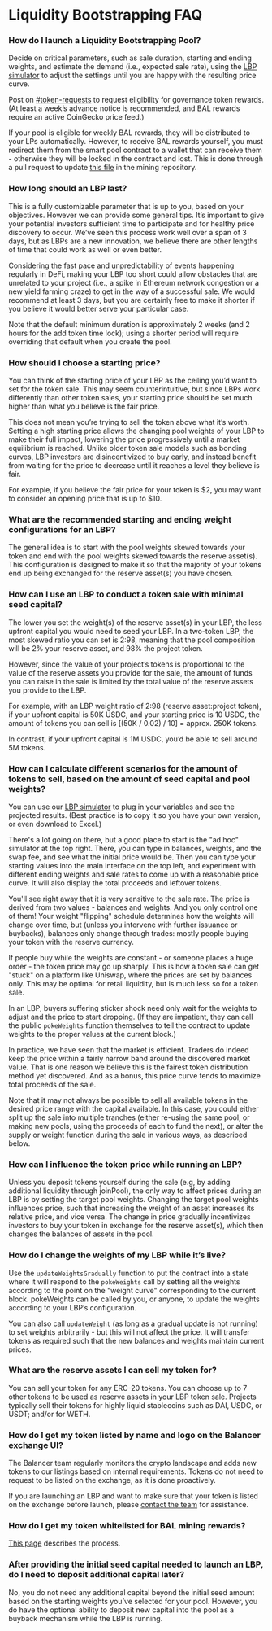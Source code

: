 # Liquidity Bootstrapping FAQ

### How do I launch a Liquidity Bootstrapping Pool?

Decide on critical parameters, such as sale duration, starting and ending weights, and estimate the demand \(i.e., expected sale rate\), using the [LBP simulator](https://docs.google.com/spreadsheets/d/1xnqTgq8pL30DhW1r4PeS-MfoGL0rBTWZpKwqzYBdyVc/edit#gid=1392289526) to adjust the settings until you are happy with the resulting price curve.

Post on [\#token-requests](https://discord.gg/ARJWaeF) to request eligibility for governance token rewards. \(At least a week’s advance notice is recommended, and BAL rewards require an active CoinGecko price feed.\)

If your pool is eligible for weekly BAL rewards, they will be distributed to your LPs automatically. However, to receive BAL rewards yourself, you must redirect them from the smart pool contract to a wallet that can receive them - otherwise they will be locked in the contract and lost. This is done through a pull request to update [this file](https://github.com/balancer-labs/bal-mining-scripts/blob/master/redirect.json) in the mining repository. 

### How long should an LBP last?

This is a fully customizable parameter that is up to you, based on your objectives. However we can provide some general tips. It’s important to give your potential investors sufficient time to participate and for healthy price discovery to occur. We’ve seen this process work well over a span of 3 days, but as LBPs are a new innovation, we believe there are other lengths of time that could work as well or even better. 

Considering the fast pace and unpredictability of events happening regularly in DeFi, making your LBP too short could allow obstacles that are unrelated to your project \(i.e., a spike in Ethereum network congestion or a new yield farming craze\) to get in the way of a successful sale. We would recommend at least 3 days, but you are certainly free to make it shorter if you believe it would better serve your particular case.

Note that the default minimum duration is approximately 2 weeks \(and 2 hours for the add token time lock\); using a shorter period will require overriding that default when you create the pool.

### How should I choose a starting price?

You can think of the starting price of your LBP as the ceiling you’d want to set for the token sale. This may seem counterintuitive, but since LBPs work differently than other token sales, your starting price should be set much higher than what you believe is the fair price. 

This does not mean you’re trying to sell the token above what it’s worth. Setting a high starting price allows the changing pool weights of your LBP to make their full impact, lowering the price progressively until a market equilibrium is reached. Unlike older token sale models such as bonding curves, LBP investors are disincentivized to buy early, and instead benefit from waiting for the price to decrease until it reaches a level they believe is fair.

For example, if you believe the fair price for your token is $2, you may want to consider an opening price that is up to $10.

### What are the recommended starting and ending weight configurations for an LBP?

The general idea is to start with the pool weights skewed towards your token and end with the pool weights skewed towards the reserve asset\(s\). This configuration is designed to make it so that the majority of your tokens end up being exchanged for the reserve asset\(s\) you have chosen.

### How can I use an LBP to conduct a token sale with minimal seed capital?

The lower you set the weight\(s\) of the reserve asset\(s\) in your LBP, the less upfront capital you would need to seed your LBP. In a two-token LBP, the most skewed ratio you can set is 2:98, meaning that the pool composition will be 2% your reserve asset, and 98% the project token. 

However, since the value of your project’s tokens is proportional to the value of the reserve assets you provide for the sale, the amount of funds you can raise in the sale is limited by the total value of the reserve assets you provide to the LBP.

For example, with an LBP weight ratio of 2:98 \(reserve asset:project token\), if your upfront capital is 50K USDC, and your starting price is 10 USDC, the amount of tokens you can sell is \[\(50K / 0.02\) / 10\] = approx. 250K tokens.

In contrast, if your upfront capital is 1M USDC, you’d be able to sell around 5M tokens.

### How can I calculate different scenarios for the amount of tokens to sell, based on the amount of seed capital and pool weights?

You can use our [LBP simulator](https://docs.google.com/spreadsheets/d/1xnqTgq8pL30DhW1r4PeS-MfoGL0rBTWZpKwqzYBdyVc/edit#gid=1392289526) to plug in your variables and see the projected results. \(Best practice is to copy it so you have your own version, or even download to Excel.\)

There's a lot going on there, but a good place to start is the "ad hoc" simulator at the top right. There, you can type in balances, weights, and the swap fee, and see what the initial price would be. Then you can type your starting values into the main interface on the top left, and experiment with different ending weights and sale rates to come up with a reasonable price curve. It will also display the total proceeds and leftover tokens.

You'll see right away that it is very sensitive to the sale rate. The price is derived from two values - balances and weights. And you only control one of them! Your weight "flipping" schedule determines how the weights will change over time, but \(unless you intervene with further issuance or buybacks\), balances only change through trades: mostly people buying your token with the reserve currency.

If people buy while the weights are constant - or someone places a huge order - the token price may go up sharply. This is how a token sale can get "stuck" on a platform like Uniswap, where the prices are set by balances only. This may be optimal for retail liquidity, but is much less so for a token sale.

In an LBP, buyers suffering sticker shock need only wait for the weights to adjust and the price to start dropping. \(If they are impatient, they can call the public `pokeWeights` function themselves to tell the contract to update weights to the proper values at the current block.\)

In practice, we have seen that the market is efficient. Traders do indeed keep the price within a fairly narrow band around the discovered market value. That is one reason we believe this is the fairest token distribution method yet discovered. And as a bonus, this price curve tends to maximize total proceeds of the sale.

Note that it may not always be possible to sell all available tokens in the desired price range with the capital available. In this case, you could either split up the sale into multiple tranches \(either re-using the same pool, or making new pools, using the proceeds of each to fund the next\), or alter the supply or weight function during the sale in various ways, as described below.

### How can I influence the token price while running an LBP?

Unless you deposit tokens yourself during the sale \(e.g, by adding additional liquidity through joinPool\), the only way to affect prices during an LBP is by setting the target pool weights. Changing the target pool weights influences price, such that increasing the weight of an asset increases its relative price, and vice versa. The change in price gradually incentivizes investors to buy your token in exchange for the reserve asset\(s\), which then changes the balances of assets in the pool.

### How do I change the weights of my LBP while it’s live?

Use the `updateWeightsGradually` function to put the contract into a state where it will respond to the `pokeWeights` call by setting all the weights according to the point on the "weight curve" corresponding to the current block. pokeWeights can be called by you, or anyone, to update the weights according to your LBP’s configuration.

You can also call `updateWeight` \(as long as a gradual update is not running\) to set weights arbitrarily - but this will not affect the price. It will transfer tokens as required such that the new balances and weights maintain current prices.

### What are the reserve assets I can sell my token for?

You can sell your token for any ERC-20 tokens. You can choose up to 7 other tokens to be used as reserve assets in your LBP token sale. Projects typically sell their tokens for highly liquid stablecoins such as DAI, USDC, or USDT; and/or for WETH.

### How do I get my token listed by name and logo on the Balancer exchange UI?

The Balancer team regularly monitors the crypto landscape and adds new tokens to our listings based on internal requirements. Tokens do not need to request to be listed on the exchange, as it is done proactively.

If you are launching an LBP and want to make sure that your token is listed on the exchange before launch, please [contact the team](mailto:contact@balancer.finance) for assistance.

### How do I get my token whitelisted for BAL mining rewards?

[This page](../protocol/bal-liquidity-mining/exchange-and-reward-listing.md) describes the process.

### After providing the initial seed capital needed to launch an LBP, do I need to deposit additional capital later?

No, you do not need any additional capital beyond the initial seed amount based on the starting weights you’ve selected for your pool. However, you do have the optional ability to deposit new capital into the pool as a buyback mechanism while the LBP is running.

